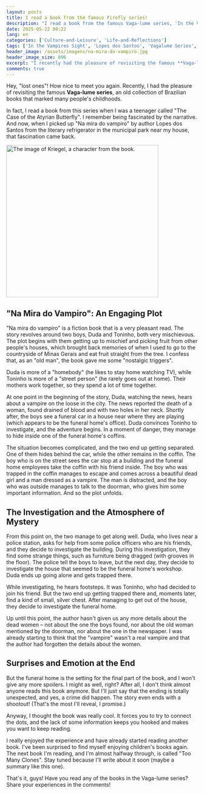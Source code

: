 ```yaml
---
layout: posts
title: I read a book from the famous Firefly series!
description: "I read a book from the famous Vaga-lume series, 'In the Vampire's Sight'"
date: 2025-05-22 00:22
lang: en
categories: ['Culture-and-Leisure', 'Life-and-Reflections']
tags: ['In the Vampires Sight', 'Lopes dos Santos', 'Vagalume Series', 'Brazilian Literature', 'Childrens and Young Adult Book', 'Book Review', 'Mystery', 'Suspense', 'Nostalgia', 'Childhood', 'Adolescence', 'Literary Refrigerator', 'Unexpected Ending', 'reviews', 'summaries', 'childrens and young adult', 'nostalgia']
header_image: /assets/imagens/na-mira-do-vampiro.jpg
header_image_size: 896
excerpt: "I recently had the pleasure of revisiting the famous **Vaga-lume series**, an old collection of b..."
comments: true
---
```

Hey, "lost ones"! How nice to meet you again. Recently, I had the pleasure of revisiting the famous **Vaga-lume series**, an old collection of Brazilian books that marked many people's childhoods.

In fact, I read a book from this series when I was a teenager called "The Case of the Atyrian Butterfly". I remember being fascinated by the narrative. And now, when I picked up "Na mira do vampiro" by author Lopes dos Santos from the literary refrigerator in the municipal park near my house, that fascination came back.

<img loading='lazy' alt="The image of Kriegel, a character from the book." src="{{ '/assets/imagens/na-mira-do-vampiro.jpg' | relative_url }}" width="400" height="400">

## "Na Mira do Vampiro": An Engaging Plot

"Na mira do vampiro" is a fiction book that is a very pleasant read. The story revolves around two boys, Duda and Toninho, both very mischievous. The plot begins with them getting up to mischief and picking fruit from other people's houses, which brought back memories of when I used to go to the countryside of Minas Gerais and eat fruit straight from the tree. I confess that, as an "old man", the book gave me some "nostalgic triggers".

Duda is more of a "homebody" (he likes to stay home watching TV), while Toninho is more of a "street person" (he rarely goes out at home). Their mothers work together, so they spend a lot of time together.

At one point in the beginning of the story, Duda, watching the news, hears about a vampire on the loose in the city. The news reported the death of a woman, found drained of blood and with two holes in her neck. Shortly after, the boys see a funeral car in a house near where they are playing (which appears to be the funeral home's office). Duda convinces Toninho to investigate, and the adventure begins. In a moment of danger, they manage to hide inside one of the funeral home's coffins.

The situation becomes complicated, and the two end up getting separated. One of them hides behind the car, while the other remains in the coffin. The boy who is on the street sees the car stop at a building and the funeral home employees take the coffin with his friend inside. The boy who was trapped in the coffin manages to escape and comes across a beautiful dead girl and a man dressed as a vampire. The man is distracted, and the boy who was outside manages to talk to the doorman, who gives him some important information. And so the plot unfolds.

## The Investigation and the Atmosphere of Mystery

From this point on, the two manage to get along well. Duda, who lives near a police station, asks for help from some police officers who are his friends, and they decide to investigate the building. During this investigation, they find some strange things, such as furniture being dragged (with grooves in the floor). The police tell the boys to leave, but the next day, they decide to investigate the house that seemed to be the funeral home's workshop. Duda ends up going alone and gets trapped there.

While investigating, he hears footsteps. It was Toninho, who had decided to join his friend. But the two end up getting trapped there and, moments later, find a kind of small, silver chest. After managing to get out of the house, they decide to investigate the funeral home.

Up until this point, the author hasn't given us any more details about the dead women – not about the one the boys found, nor about the old woman mentioned by the doorman, nor about the one in the newspaper. I was already starting to think that the "vampire" wasn't a real vampire and that the author had forgotten the details about the women.

## Surprises and Emotion at the End

But the funeral home is the setting for the final part of the book, and I won't give any more spoilers. I might as well, right? After all, I don't think almost anyone reads this book anymore. But I'll just say that the ending is totally unexpected, and yes, a crime did happen. The story even ends with a shootout! (That's the most I'll reveal, I promise.)

Anyway, I thought the book was really cool. It forces you to try to connect the dots, and the lack of some information keeps you hooked and makes you want to keep reading.

I really enjoyed the experience and have already started reading another book. I've been surprised to find myself enjoying children's books again. The next book I'm reading, and I'm almost halfway through, is called "Too Many Clones". Stay tuned because I'll write about it soon (maybe a summary like this one).

That's it, guys! Have you read any of the books in the Vaga-lume series? Share your experiences in the comments!